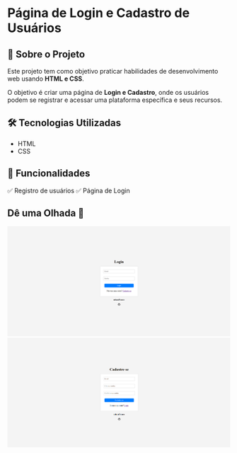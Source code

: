 # Página de Login e Cadastro de Usuários  

## 📌 Sobre o Projeto  
Este projeto tem como objetivo praticar habilidades de desenvolvimento web usando **HTML e CSS**.  

O objetivo é criar uma página de **Login e Cadastro**, onde os usuários podem se registrar e acessar uma plataforma específica e seus recursos.  

## 🛠️ Tecnologias Utilizadas  
- HTML  
- CSS  

## 🚀 Funcionalidades  
✅ Registro de usuários
✅ Página de Login

## Dê uma Olhada 👀  
![Página de Login](images/login.png)  
![Página de Cadastro](images/cadastro.png)  
